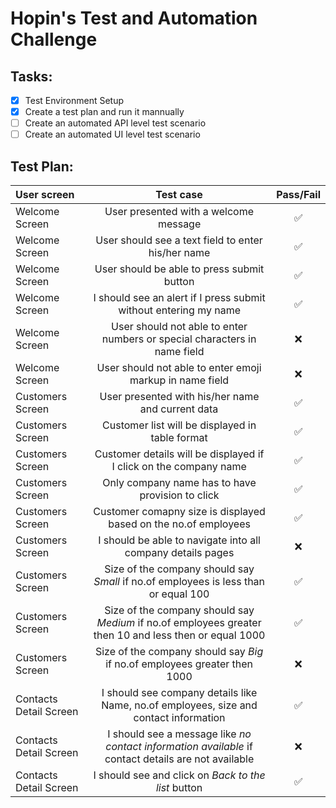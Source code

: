 # Hopin's Test and Automation Challenge #

## Tasks:
- [x] Test Environment Setup
- [x] Create a test plan and run it mannually
- [ ] Create an automated API level test scenario
- [ ] Create an automated UI level test scenario

## Test Plan:
| User screen    | Test case                                         | Pass/Fail          |
| :---           |                 :---:                             |       :---:        |
| Welcome Screen | User presented with a welcome message             | :white_check_mark: | 
| Welcome Screen | User should see a text field to enter his/her name| :white_check_mark: |
| Welcome Screen | User should be able to press submit button        | :white_check_mark: |
| Welcome Screen | I should see an alert if I press submit without entering my name |:white_check_mark: |
| Welcome Screen | User should not able to enter numbers or special characters in name field| :x: |
| Welcome Screen | User should not able to enter emoji markup in name field| :x: |
| Customers Screen | User presented with his/her name and current data | :white_check_mark: |
| Customers Screen | Customer list will be displayed in table format  | :white_check_mark: |
| Customers Screen | Customer details will be displayed if I click on the company name  | :white_check_mark: |
| Customers Screen | Only company name has to have provision to click  | :white_check_mark: |
| Customers Screen | Customer comapny size is displayed based on the no.of employees   | :white_check_mark: |
| Customers Screen | I should be able to navigate into all company details pages   | :x: |
| Customers Screen | Size of the company should say *Small* if no.of employees is less than or equal 100   | :white_check_mark: |
| Customers Screen | Size of the company should say *Medium* if no.of employees greater then 10 and less then or equal 1000   | :white_check_mark: |
| Customers Screen | Size of the company should say *Big* if no.of employees greater then 1000| :x: |
| Contacts Detail Screen | I should see company details like Name, no.of employees, size and contact information    | :white_check_mark: |
| Contacts Detail Screen | I should see a message like *no contact information available* if contact details are not available| :x: |
| Contacts Detail Screen | I should see and click on *Back to the list* button | :white_check_mark: |

